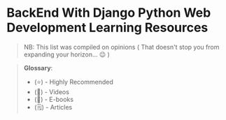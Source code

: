 # BackEnd With Django Python Web Development Learning Resources
> NB: This list was compiled on opinions ( That doesn't stop you from expanding your horizon... 😉 )

> **Glossary**:
>
> - (⭐) - Highly Recommended
> - (🎥) - Videos
> - (📔) - E-books
> - (🗒️) - Articles